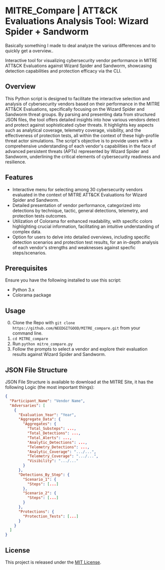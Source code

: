 # MITRE_Compare | ATT&CK Evaluations Analysis Tool: Wizard Spider + Sandworm
Basically something I made to deal analyze the various differences and to quickly get a overview..

Interactive tool for visualizing cybersecurity vendor performance in MITRE ATT&CK Evaluations against Wizard Spider and Sandworm, showcasing detection capabilities and protection efficacy via the CLI.

## Overview
This Python script is designed to facilitate the interactive selection and analysis of cybersecurity vendors based on their performance in the MITRE ATT&CK Evaluations, specifically focusing on the Wizard Spider and Sandworm threat groups. By parsing and presenting data from structured JSON files, the tool offers detailed insights into how various vendors detect and protect against sophisticated cyber threats. It highlights key aspects such as analytical coverage, telemetry coverage, visibility, and the effectiveness of protection tests, all within the context of these high-profile threat actor simulations. The script's objective is to provide users with a comprehensive understanding of each vendor's capabilities in the face of advanced persistent threats (APTs) represented by Wizard Spider and Sandworm, underlining the critical elements of cybersecurity readiness and resilience.

## Features
- Interactive menu for selecting among 30 cybersecurity vendors evaluated in the context of MITRE ATT&CK Evaluations for Wizard Spider and Sandworm.
- Detailed presentation of vendor performance, categorized into detections by technique, tactic, general detections, telemetry, and protection tests outcomes.
- Utilization of Colorama for enhanced readability, with specific colors highlighting crucial information, facilitating an intuitive understanding of complex data.
- Option for users to delve into detailed overviews, including specific detection scenarios and protection test results, for an in-depth analysis of each vendor's strengths and weaknesses against specfic steps/scenarios.

## Prerequisites
Ensure you have the following installed to use this script:
- Python 3.x
- Colorama package

## Usage
0. Clone the Repo with `git clone  https://github.com/NEEDGITGOOD/MITRE_compare.git` from your command line.
1. `cd MITRE_compare` 
2. Run `python mitre_compare.py`
3. Follow the prompts to select a vendor and explore their evaluation results against Wizard Spider and Sandworm.

## JSON File Structure
JSON File Structure is available to download at the MITRE Site, it has the following Logic (the most important things):
```json
{
  "Participant_Name": "Vendor Name",
  "Adversaries": [
    {
      "Evaluation_Year": "Year",
      "Aggregate_Data": {
        "Aggregates": {
          "Total_Substeps": ...,
          "Total_Detections": ...,
          "Total_Alerts": ...,
          "Analytic_Detections": ...,
          "Telemetry_Detections": ...,
          "Analytic_Coverage": ".../...",
          "Telemetry_Coverage": ".../...",
          "Visibility": ".../..."
        }
      },
      "Detections_By_Step": {
        "Scenario_1": {
          "Steps": [...]
        },
        "Scenario_2": {
          "Steps": [...]
        }
      },
      "Protections": {
        "Protection_Tests": [...]
      }
    }
  ]
}
```


## License
This project is released under the [MIT License](LICENSE).
